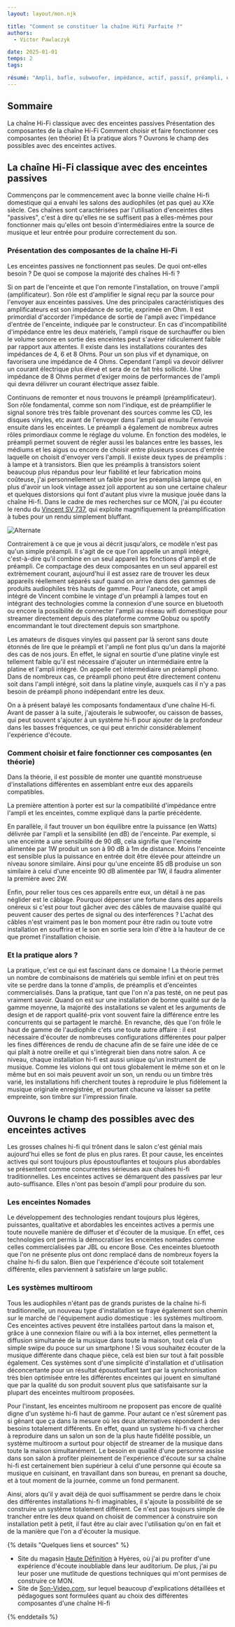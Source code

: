 ```yaml
---
layout: layout/mon.njk

title: "Comment se constituer la chaîne Hifi Parfaite ?"
authors:
  - Victor Pawlaczyk

date: 2025-01-01
temps: 2
tags:

résumé: "Ampli, bafle, subwoofer, impédance, actif, passif, préampli, etc. Vous êtes perdus ? Moi aussi, mais plus pour longtemps"
---
```


## Sommaire

La chaîne Hi-Fi classique avec des enceintes passives
  Présentation des composantes de la chaîne Hi-Fi
  Comment choisir et faire fonctionner ces composantes (en théorie)
  Et la pratique alors ?
Ouvrons le champ des possibles avec des enceintes actives.

## La chaîne Hi-Fi classique avec des enceintes passives

Commençons par le commencement avec la bonne vieille chaîne Hi-fi domestique qui a envahi les salons des audiophiles (et pas que) au XXe siècle. Ces chaînes sont caractérisées par l'utilisation d'enceintes dites "passives", c'est à dire qu'elles ne se suffisent pas à elles-mêmes pour fonctionner mais qu'elles ont besoin d'intermédiaires entre la source de musique et leur entrée pour produire correctement du son.

### Présentation des composantes de la chaîne Hi-Fi

Les enceintes passives ne fonctionnent pas seules. De quoi ont-elles besoin ? De quoi se compose la majorité des chaînes Hi-fi ?

Si on part de l'enceinte et que l'on remonte l'installation, on trouve l'ampli (amplificateur). Son rôle est d'amplifier le signal reçu par la source pour l'envoyer aux enceintes passives. Une des principales caractéristiques des amplificateurs est son impédance de sortie, exprimée en Ohm. Il est primordial d'accorder l'impédance de sortie de l'ampli avec l'impédance d'entrée de l'enceinte, indiquée par le constructeur. En cas d'incompatibilité d'impédance entre les deux matériels, l'ampli risque de surchauffer ou bien le volume sonore en sortie des enceintes peut s'avérer ridiculement faible par rapport aux attentes. Il existe dans les installations courantes des impédances de 4, 6 et 8 Ohms. Pour un son plus vif et dynamique, on favorisera une impédance de 4 Ohms. Cependant l'ampli va devoir délivrer un courant électrique plus élevé et sera de ce fait très sollicité. Une impédance de 8 Ohms permet d'exiger moins de performances de l'ampli qui devra délivrer un courant électrique assez faible.

Continuons de remonter et nous trouvons le préampli (préamplificateur). Son rôle fondamental, comme son nom l'indique, est de préamplifier le signal sonore très très faible provenant des sources comme les CD, les disques vinyles, etc avant de l'envoyer dans l'ampli qui ensuite l'envoie ensuite dans les enceintes. Le préampli a également de nombreux autres rôles primordiaux comme le réglage du volume. En fonction des modèles, le préampli permet souvent de régler aussi les balances entre les basses, les médiums et les aigus ou encore de choisir entre plusieurs sources d'entrée laquelle on choisit d'envoyer vers l'ampli. Il existe deux types de préamplis : à lampe et à transistors. Bien que les préamplis à transistors soient beaucoup plus répandus pour leur fiabilité et leur fabrication moins coûteuse, j'ai personnellement un faible pour les préamplisà lampe qui, en plus d'avoir un look vintage assez joli apportent au son une certaine chaleur et quelques distorsions qui font d'autant plus vivre la musique jouée dans la chaîne Hi-fi. Dans le cadre de mes recherches sur ce MON, j'ai pu écouter le rendu du [Vincent SV 737](https://hifi-sud.fr/amplificateur-hybride-sv-737/), qui exploite magnifiquement la préamplification à tubes pour un rendu simplement bluffant.

![Alternate](Vincent.jpeg)

Contrairement à ce que je vous ai décrit jusqu'alors, ce modèle n'est pas qu'un simple préampli. Il s'agit de ce que l'on appelle un ampli intégré, c'est-à-dire qu'il combine en un seul appareil les fonctions d'ampli et de préampli. Ce compactage des deux composantes en un seul appareil est extrèmement courant, aujourd'hui il est assez rare de trouver les deux appareils réellement séparés sauf quand on arrive dans des gammes de produits audiophiles très hauts de gamme. Pour l'anecdote, cet ampli intégré de Vincent combine le vintage d'un préampli à lampes tout en intégrant des technologies comme la connexion d'une source en bluetooth ou encore la possibilité de connecter l'ampli au réseau wifi domestique pour streamer directement depuis des plateforme comme Qobuz ou spotify encommandant le tout directement depuis son smartphone.

Les amateurs de disques vinyles qui passent par là seront sans doute étonnés de lire que le préampli et l'ampli ne font plus qu'un dans la majorité des cas de nos jours. En effet, le signal en sourtie d'une platine vinyle est tellement faible qu'il est nécessaire d'ajouter un intermédiaire entre la platine et l'ampli intégré. On appelle cet intermédiaire un préampli phono. Dans de nombreux cas, ce préampli phono peut être directement contenu soit dans l'ampli intégré, soit dans la platine vinyle, auxquels cas il n'y a pas besoin de préampli phono indépendant entre les deux.

On a à présent balayé les composants fondamentaux d'une chaîne Hi-fi. Avant de passer à la suite, j'ajouterais le subwoofer, ou caisson de basses, qui peut souvent s'ajouter à un système hi-fi pour ajouter de la profondeur dans les basses fréquences, ce qui peut enrichir considérablement l'expérience d'écoute.

### Comment choisir et faire fonctionner ces composantes (en théorie)

Dans la théorie, il est possible de monter une quantité monstrueuse d'installations différentes en assemblant entre eux des appareils compatibles.

La première attention à porter est sur la compatibilité d'impédance entre l'ampli et les enceintes, comme expliqué dans la partie précédente.

En parallèle, il faut trouver un bon équilibre entre la puissance (en Watts) délivrée par l'ampli et la sensibilité (en dB) de l'enceinte. Par exemple, si une enceinte a une sensibilité de 90 dB, cela signifie que l'enceinte alimentée par 1W produit un son à 90 dB à 1m de distance. Moins l'enceinte est sensible plus la puissance en entrée doit être élevée pour atteindre un niveau sonore similaire. Ainsi pour qu'une enceinte 85 dB produise un son similaire à celui d'une enceinte 90 dB alimentée par 1W, il faudra alimenter la première avec 2W.

Enfin, pour relier tous ces ces appareils entre eux, un détail à ne pas néglider est le câblage. Pourquoi dépenser une fortune dans des appareils onéreux si c'est pour tout gâcher avec des câbles de mauvaise qualité qui peuvent causer des pertes de signal ou des interférences ? L'achat des câbles n'est vraiment pas le bon moment pour être radin ou toute votre installation en souffrira et le son en sortie sera loin d'être à la hauteur de ce que promet l'installation choisie.

### Et la pratique alors ?

La pratique, c'est ce qui est fascinant dans ce domaine ! La théorie permet un nombre de combinaisons de matériels qui semble infini et on peut très vite se perdre dans la tonne d'amplis, de préamplis et d'enceintes commercialisés. Dans la pratique, tant que l'on n'a pas testé, on ne peut pas vraiment savoir. Quand on est sur une installation de bonne qualité sur de la gamme moyenne, la majorité des installations se valent et les arguments de design et de rapport qualité-prix vont souvent faire la différence entre les concurrents qui se partagent le marché. En revanche, dès que l'on frôle le haut de gamme de l'audiophile c'ets une toute autre affaire : il est nécessaire d'écouter de nombreuses configurations différentes pour palper les fines différences de rendu de chacune afin de se faire une idée de ce qui plaît à notre oreille et qui s'intègrerait bien dans notre salon. A ce niveau, chaque installation hi-fi est aussi unique qu'un instrument de musique. Comme les violons qui ont tous globalement le même son et on le même but en soi mais peuvent avoir un son, un rendu ou un timbre très varié, les installations hifi cherchent toutes à reproduire le plus fidèlement la musique originale enregistrée, et pourtant chacune va laisser sa petite empreinte, son timbre sur l'impression finale.

## Ouvrons le champ des possibles avec des enceintes actives

Les grosses chaînes hi-fi qui trônent dans le salon c'est génial mais aujourd'hui elles se font de plus en plus rares. Et pour cause, les enceintes actives qui sont toujours plus époustouflantes et toujours plus abordables se présentent comme concurrentes sérieuses aux chaînes hi-fi traditionnelles. Les enceintes actives se démarquent des passives par leur auto-suffisance. Elles n'ont pas besoin d'ampli pour produire du son.

### Les enceintes Nomades

Le développement des technologies rendant toujours plus légères, puissantes, qualitative et abordables les enceintes actives a permis une toute nouvelle manière de diffuser et d'écouter de la musique. En effet, ces technologies ont permis la démocratiser les enceintes nomades comme celles commercialisées par JBL ou encore Bose. Ces enceintes bluetooth que l'on ne présente plus ont donc remplacé dans de nombreux foyers la chaîne hi-fi du salon. Bien que l'expérience d'écoute soit totalement différente, elles parviennent à satisfaire un large public.

### Les systèmes multiroom

Tous les audiophiles n'étant pas de grands puristes de la chaîne hi-fi traditionnelle, un nouveau type d'installation se fraye également son chemin sur le marché de l'équipement audio domestique : les systèmes multiroom. Ces enceintes actives peuvent être installées partout dans la maison et, grâce à une connexion filaire ou wifi à la box internet, elles permettent la diffusion simultanée de la musique dans toute la maison, tout cela d'un simple swipe du pouce sur un smartphone ! Si vous souhaitez écouter de la musique différente dans chaque pièce, celà est bien sur tout à fait possible également. Ces systèmes sont d'une simplicité d'installation et d'utilisation déconcertante pour un résultat époustouflant tant par la synchronisation très bien optimisée entre les différentes enceintes qui jouent en simultané que par la qualité du son produit souvent plus que satisfaisante sur la plupart des enceintes multiroom proposées.

Pour l'instant, les enceintes multiroom ne proposent pas encore de qualité digne d'un système hi-fi haut de gamme. Pour autant ce n'est sûrement pas si gênant que ça dans la mesure où les deux alternatives répondent à des besoins totalement différents. En effet, quand un système hi-fi va chercher à reproduire dans un salon un son de la plus haute fidélité possible, un système multiroom a surtout pour objectif de streamer de la musique dans toute la maison simultanément. Le besoin en qualité d'une personne assise dans son salon à profiter pleinement de l'expérience d'écoute sur sa chaîne hi-fi est certainement bien supérieur à celui d'une personne qui écoute sa musique en cuisinant, en travaillant dans son bureau, en prenant sa douche, et à tout moment de la journée, comme un fond permanent.

Ainsi, alors qu'il y avait déjà de quoi suffisamment se perdre dans le choix des différentes installations hi-fi imaginables, il s'ajoute la possibilité de se construire un système totalement différent. Ce n'est pas toujours simple de trancher entre les deux quand on choisit de commencer à construire son installation petit à petit, il faut être au clair avec l'utilisation qu'on en fait et de la manière que l'on a d'écouter la musique.

{% details "Quelques liens et sources" %}

- Site du magasin [Haute Définition](https://hifi-sud.fr/) à Hyères, où j'ai pu profiter d'une expérience d'écoute inoubliable dans leur auditorium. De plus, j'ai pu leur poser une mutlitude de questions techniques qui m'ont permises de construire ce MON.
- Site de [Son-Video.com](https://www.son-video.com/), sur lequel beaucoup d'explications détaillées et pédagogues sont formulées quant au choix des différentes composantes d'une chaîne Hi-fi

{% enddetails %}
